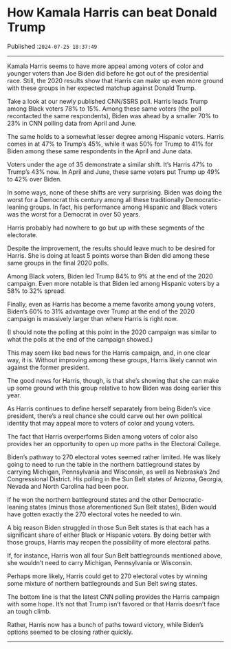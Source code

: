 # How Kamala Harris can beat Donald Trump

Published :`2024-07-25 18:37:49`

---

Kamala Harris seems to have more appeal among voters of color and younger voters than Joe Biden did before he got out of the presidential race. Still, the 2020 results show that Harris can make up even more ground with these groups in her expected matchup against Donald Trump.

Take a look at our newly published CNN/SSRS poll. Harris leads Trump among Black voters 78% to 15%. Among these same voters (the poll recontacted the same respondents), Biden was ahead by a smaller 70% to 23% in CNN polling data from April and June.

The same holds to a somewhat lesser degree among Hispanic voters. Harris comes in at 47% to Trump’s 45%, while it was 50% for Trump to 41% for Biden among these same respondents in the April and June data.

Voters under the age of 35 demonstrate a similar shift. It’s Harris 47% to Trump’s 43% now. In April and June, these same voters put Trump up 49% to 42% over Biden.

In some ways, none of these shifts are very surprising. Biden was doing the worst for a Democrat this century among all these traditionally Democratic-leaning groups. In fact, his performance among Hispanic and Black voters was the worst for a Democrat in over 50 years.

Harris probably had nowhere to go but up with these segments of the electorate.

Despite the improvement, the results should leave much to be desired for Harris. She is doing at least 5 points worse than Biden did among these same groups in the final 2020 polls.

Among Black voters, Biden led Trump 84% to 9% at the end of the 2020 campaign. Even more notable is that Biden led among Hispanic voters by a 58% to 32% spread.

Finally, even as Harris has become a meme favorite among young voters, Biden’s 60% to 31% advantage over Trump at the end of the 2020 campaign is massively larger than where Harris is right now.

(I should note the polling at this point in the 2020 campaign was similar to what the polls at the end of the campaign showed.)

This may seem like bad news for the Harris campaign, and, in one clear way, it is. Without improving among these groups, Harris likely cannot win against the former president.

The good news for Harris, though, is that she’s showing that she can make up some ground with this group relative to how Biden was doing earlier this year.

As Harris continues to define herself separately from being Biden’s vice president, there’s a real chance she could carve out her own political identity that may appeal more to voters of color and young voters.

The fact that Harris overperforms Biden among voters of color also provides her an opportunity to open up more paths in the Electoral College.

Biden’s pathway to 270 electoral votes seemed rather limited. He was likely going to need to run the table in the northern battleground states by carrying Michigan, Pennsylvania and Wisconsin, as well as Nebraska’s 2nd Congressional District. His polling in the Sun Belt states of Arizona, Georgia, Nevada and North Carolina had been poor.

If he won the northern battleground states and the other Democratic-leaning states (minus those aforementioned Sun Belt states), Biden would have gotten exactly the 270 electoral votes he needed to win.

A big reason Biden struggled in those Sun Belt states is that each has a significant share of either Black or Hispanic voters. By doing better with those groups, Harris may reopen the possibility of more electoral paths.

If, for instance, Harris won all four Sun Belt battlegrounds mentioned above, she wouldn’t need to carry Michigan, Pennsylvania or Wisconsin.

Perhaps more likely, Harris could get to 270 electoral votes by winning some mixture of northern battlegrounds and Sun Belt swing states.

The bottom line is that the latest CNN polling provides the Harris campaign with some hope. It’s not that Trump isn’t favored or that Harris doesn’t face an tough climb.

Rather, Harris now has a bunch of paths toward victory, while Biden’s options seemed to be closing rather quickly.

---

